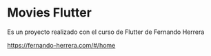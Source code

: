 # Movies Flutter

Es un proyecto realizado con el curso de Flutter de Fernando Herrera

https://fernando-herrera.com/#/home
